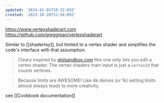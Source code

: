 ```yaml
---
updated: '2024-01-01T18:32:03Z'
created: '2023-10-20T13:54:09Z'
---
```

https://www.vertexshaderart.com
https://github.com/greggman/vertexshaderart

Similar to [[shadertoy]], but limited to a vertex shader and simplifies the code's interface with that assumption.

> Cleary inspired by [glslsandbox.com](http://glslsandbox.com/) this one only lets you edit a vertex shader. The vertex shaders main input is just a `vertexId` that counts vertices.

> Because limits are AWESOME! Like 4k demos (or 1k) setting limits almost always leads to more creativity.

see [[Cookbook documentation]]